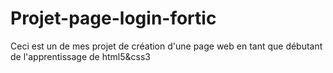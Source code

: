 # Projet-page-login-fortic
Ceci est un de mes projet de création d'une page web en tant que débutant de l'apprentissage de html5&css3
